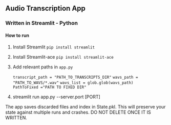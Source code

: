 ## Audio Transcription App 

### Written in Streamlit - Python

#### How to run

1. Install Streamlit `pip install streamlit`
2. Install Streamlit-ace `pip install streamlit-ace`
3. Add relevant paths in `app.py`

      `transcript_path = "PATH_TO_TRANSCRIPTS_DIR"`
      `wavs_path = "PATH_TO_WAVS/*.wav"`
      `wavs_list = glob.glob(wavs_path)`  
      `PathToFixed ="PATH TO FIXED DIR"`
4. streamlit run app.py --server.port [PORT]

The app saves discarded files and index in State.pkl.
This will preserve your state against multiple runs and crashes.
DO NOT DELETE ONCE IT IS WRITTEN.

